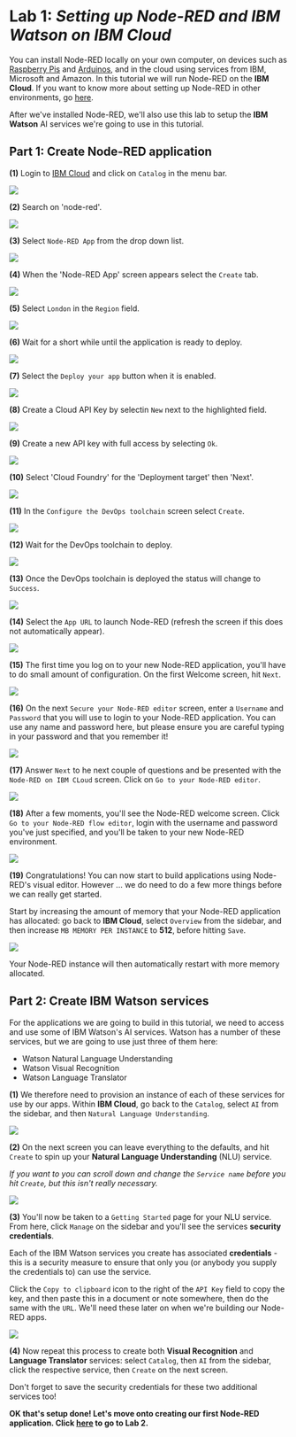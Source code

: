 # **Lab 1:** _Setting up **Node-RED** and **IBM Watson** on IBM Cloud_
You can install Node-RED locally on your own computer, on devices such as [Raspberry Pis](https://www.raspberrypi.org/) and [Arduinos](https://www.arduino.cc/), and in the cloud using services from IBM, Microsoft and Amazon. In this tutorial we will run Node-RED on the **IBM Cloud**. If you want to know more about setting up Node-RED in other environments, go [here](https://nodered.org/docs/getting-started/).

After we've installed Node-RED, we'll also use this lab to setup the **IBM Watson** AI services we're going to use in this tutorial.

## Part 1: Create Node-RED application
**(1)** Login to [IBM Cloud](https://cloud.ibm.com) and click on `Catalog` in the menu bar.

![](./images/ibmcloud-001.png)

**(2)** Search on 'node-red'.

![](./images/ibmcloud-002.png)

**(3)** Select `Node-RED App` from the drop down list.

![](./images/ibmcloud-003.png)

**(4)** When the 'Node-RED App' screen appears select the `Create` tab.

![](./images/ibmcloud-004.png)

**(5)** Select `London` in the `Region` field.

![](./images/ibmcloud-005.png)

**(6)** Wait for a short while until the application is ready to deploy.

![](./images/ibmcloud-006.png)

**(7)** Select the `Deploy your app` button when it is enabled.

![](./images/ibmcloud-007.png)

**(8)** Create a Cloud API Key by selectin `New` next to the highlighted field.

![](./images/ibmcloud-008.png)

**(9)** Create a new API key with full access by selecting `Ok`.

![](./images/ibmcloud-009.png)

**(10)** Select 'Cloud Foundry' for the 'Deployment target' then 'Next'.

![](./images/ibmcloud-010.png)

**(11)** In the `Configure the DevOps toolchain` screen select `Create`.

![](./images/ibmcloud-011.png)

**(12)** Wait for the DevOps toolchain to deploy.

![](./images/ibmcloud-012.png)

**(13)** Once the DevOps toolchain is deployed the status will change to `Success`.

![](./images/ibmcloud-013.png)

**(14)** Select the `App URL` to launch Node-RED (refresh the screen if this does not automatically appear).

![](./images/ibmcloud-014.png)

**(15)** The first time you log on to your new Node-RED application, you'll have to do small amount of configuration. On the first Welcome screen, hit `Next`.

![](./images/ibmcloud-015.png)

**(16)** On the next `Secure your Node-RED editor` screen, enter a `Username` and `Password` that you will use to login to your Node-RED application. You can use any name and password here, but please ensure you are careful typing in your password and that you remember it!

![](./images/ibmcloud-016.png)

**(17)** Answer `Next` to he next couple of questions and be presented with the `Node-RED on IBM CLoud` screen. Click on `Go to your Node-RED editor`.

![](./images/ibmcloud-017.png)

**(18)** After a few moments, you'll see the Node-RED welcome screen. Click `Go to your Node-RED flow editor`, login with the username and password you've just specified, and you'll be taken to your new Node-RED environment.

![](./images/ibmcloud-018.png)

**(19)** Congratulations! You can now start to build applications using Node-RED's visual editor. However ... we do need to do a few more things before we can really get started.

Start by increasing the amount of memory that your Node-RED application has allocated: go back to **IBM Cloud**, select `Overview` from the sidebar, and then increase `MB MEMORY PER INSTANCE` to **512**, before hitting `Save`.

![](./images/08-memory.png)

Your Node-RED instance will then automatically restart with more memory allocated.

## Part 2: Create IBM Watson services
For the applications we are going to build in this tutorial, we need to access and use some of IBM Watson's AI services. Watson has a number of these services, but we are going to use just three of them here:

- Watson Natural Language Understanding
- Watson Visual Recognition
- Watson Language Translator

**(1)** We therefore need to provision an instance of each of these services for use by our apps. Within **IBM Cloud**, go back to the `Catalog`, select `AI` from the sidebar, and then `Natural Language Understanding`.

![](./images/09-nlu.png)

**(2)** On the next screen you can leave everything to the defaults, and hit `Create` to spin up your **Natural Language Understanding** (NLU) service.

_If you want to you can scroll down and change the `Service name` before you hit `Create`, but this isn't really necessary._

![](./images/10-nlu2.png)

**(3)** You'll now be taken to a `Getting Started` page for your NLU service. From here, click `Manage` on the sidebar and you'll see the services **security credentials**.

Each of the IBM Watson services you create has associated  **credentials** - this is a security measure to ensure that only you (or anybody you supply the credentials to) can use the service.

Click the `Copy to clipboard` icon to the right of the `API Key` field to copy the key, and then paste this in a document or note somewhere, then do the same with the `URL`. We'll need these later on when we're building our Node-RED apps.

![](./images/11-nlucreds.png)

**(4)** Now repeat this process to create both **Visual Recognition** and **Language Translator** services: select `Catalog`, then `AI` from the sidebar, click the respective service, then `Create` on the next screen.

Don't forget to save the security credentials for these two additional services too!

**OK that's setup done! Let's move onto creating our first Node-RED application. Click [here](../2-Hello-World) to go to Lab 2.**
